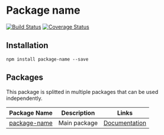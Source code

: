 Package name
============

[![Build Status](https://travis-ci.org/Folkloreatelier/package-name.svg?branch=master)](https://travis-ci.org/Folkloreatelier/package-name)
[![Coverage Status](https://coveralls.io/repos/github/Folkloreatelier/package-name/badge.svg?branch=master)](https://coveralls.io/github/Folkloreatelier/package-name?branch=master)

## Installation
```
npm install package-name --save
```

## Packages
This package is splitted in multiple packages that can be used independently.

| Package Name | Description | Links |
| ------------ | ----------- | ----- |
| [package-name](https://github.com/folkloreinc/package-name) | Main package |  [Documentation](https://github.com/folkloreinc/package-name) |
